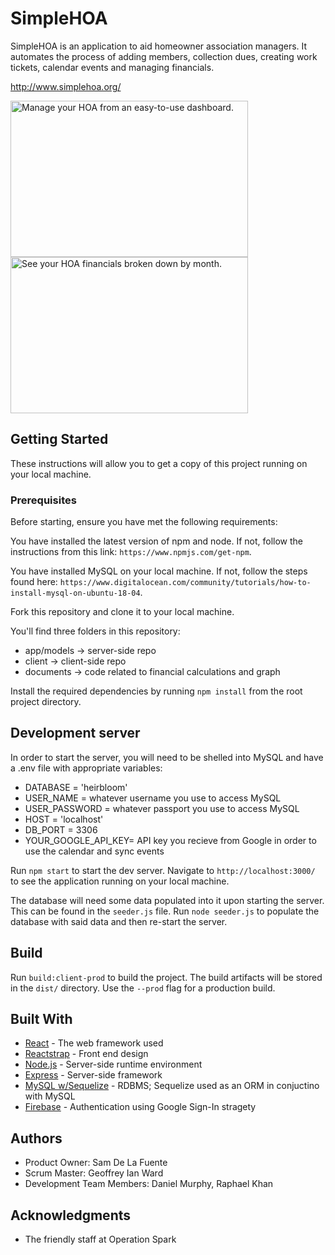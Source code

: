 # SimpleHOA

SimpleHOA is an application to aid homeowner association managers. It automates the process of adding members, collection dues, creating work tickets, calendar events and managing financials.

http://www.simplehoa.org/

<img align="left" title="Manage your HOA from an easy-to-use dashboard." src="https://rkportfolio-stuff.s3.amazonaws.com/SimpleHoa/SimpleHoa+dashboard.JPG" height="250" width="380"><img align="justify" title="See your HOA financials broken down by month." src="https://rkportfolio-stuff.s3.amazonaws.com/SimpleHoa/financials.JPG" height="250" width="380">

## Getting Started
These instructions will allow you to get a copy of this project running on your local machine.

### Prerequisites
Before starting, ensure you have met the following requirements:

You have installed the latest version of npm and node. If not, follow the instructions from this link:
`https://www.npmjs.com/get-npm`.

You have installed MySQL on your local machine. If not, follow the steps found here: `https://www.digitalocean.com/community/tutorials/how-to-install-mysql-on-ubuntu-18-04`.

Fork this repository and clone it to your local machine.

You'll find three folders in this repository:
+ app/models -> server-side repo
+ client -> client-side repo
+ documents -> code related to financial calculations and graph

Install the required dependencies by running `npm install` from the root project directory.

## Development server
In order to start the server, you will need to be shelled into MySQL and have a .env file with appropriate variables:

+ DATABASE = 'heirbloom'
+ USER_NAME = whatever username you use to access MySQL
+ USER_PASSWORD = whatever passport you use to access MySQL
+ HOST = 'localhost'
+ DB_PORT = 3306
+ YOUR_GOOGLE_API_KEY= API key you recieve from Google in order to use the calendar and sync events

Run `npm start` to start the dev server. Navigate to `http://localhost:3000/` to see the application running on your local machine.

The database will need some data populated into it upon starting the server. This can be found in the `seeder.js` file. Run `node seeder.js` to populate the database with said data and then re-start the server.

## Build

Run `build:client-prod` to build the project. The build artifacts will be stored in the `dist/` directory. Use the `--prod` flag for a production build.

## Built With

* [React](https://reactjs.org/) - The web framework used
* [Reactstrap](https://reactstrap.github.io/) - Front end design
* [Node.js](https://nodejs.org/en/docs/) - Server-side runtime environment
* [Express](https://expressjs.com/en/api.html) - Server-side framework 
* [MySQL w/Sequelize](https://www.mysql.com/) - RDBMS; Sequelize used as an ORM in conjuctino with MySQL
* [Firebase](https://www.npmjs.com/package/jsonwebtoken) - Authentication using Google Sign-In stragety


## Authors
* Product Owner: Sam De La Fuente
* Scrum Master: Geoffrey Ian Ward
* Development Team Members: Daniel Murphy, Raphael Khan


## Acknowledgments

* The friendly staff at Operation Spark
